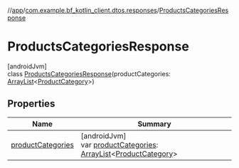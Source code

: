 //[app](../../../index.md)/[com.example.bf_kotlin_client.dtos.responses](../index.md)/[ProductsCategoriesResponse](index.md)

# ProductsCategoriesResponse

[androidJvm]\
class [ProductsCategoriesResponse](index.md)(productCategories: [ArrayList](https://kotlinlang.org/api/latest/jvm/stdlib/kotlin.collections/-array-list/index.html)&lt;[ProductCategory](../../com.example.bf_kotlin_client.dtos.entities/-product-category/index.md)&gt;)

## Properties

| Name | Summary |
|---|---|
| [productCategories](product-categories.md) | [androidJvm]<br>var [productCategories](product-categories.md): [ArrayList](https://kotlinlang.org/api/latest/jvm/stdlib/kotlin.collections/-array-list/index.html)&lt;[ProductCategory](../../com.example.bf_kotlin_client.dtos.entities/-product-category/index.md)&gt; |
